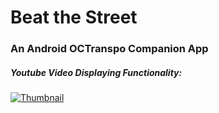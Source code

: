 # Beat the Street
### An Android OCTranspo Companion App

##### Youtube Video Displaying Functionality:
[![Thumbnail](https://i.ytimg.com/vi/rXzFPix9uWY/hqdefault.jpg?sqp=-oaymwEXCPYBEIoBSFryq4qpAwkIARUAAIhCGAE=&rs=AOn4CLBkckRge_PIkGH2ycqL7MVkcTrhUg)](https://www.youtube.com/watch?v=rXzFPix9uWY)

